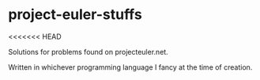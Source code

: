 # project-euler-stuffs
<<<<<<< HEAD

Solutions for problems found on projecteuler.net.

Written in whichever programming language I fancy at the time of creation.